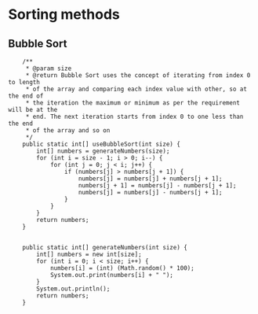 # Sorting methods

## Bubble Sort

        /**
         * @param size
         * @return Bubble Sort uses the concept of iterating from index 0 to length
         * of the array and comparing each index value with other, so at the end of
         * the iteration the maximum or minimum as per the requirement will be at the
         * end. The next iteration starts from index 0 to one less than the end
         * of the array and so on
         */
        public static int[] useBubbleSort(int size) {
            int[] numbers = generateNumbers(size);
            for (int i = size - 1; i > 0; i--) {
                for (int j = 0; j < i; j++) {
                    if (numbers[j] > numbers[j + 1]) {
                        numbers[j] = numbers[j] + numbers[j + 1];
                        numbers[j + 1] = numbers[j] - numbers[j + 1];
                        numbers[j] = numbers[j] - numbers[j + 1];
                    }
                }
            }
            return numbers;
        }
        
        
        public static int[] generateNumbers(int size) {
            int[] numbers = new int[size];
            for (int i = 0; i < size; i++) {
                numbers[i] = (int) (Math.random() * 100);
                System.out.print(numbers[i] + " ");
            }
            System.out.println();
            return numbers;
        }